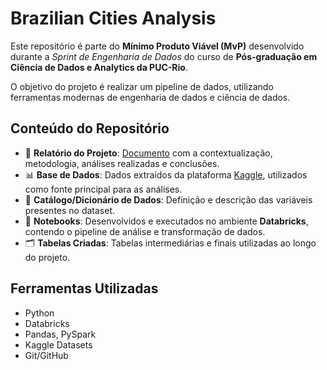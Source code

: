 # Brazilian Cities Analysis

Este repositório é parte do **Mínimo Produto Viável (MvP)** desenvolvido durante a _Sprint de Engenharia de Dados_ do curso de **Pós-graduação em Ciência de Dados e Analytics da PUC-Rio**.

O objetivo do projeto é realizar um pipeline de dados, utilizando ferramentas modernas de engenharia de dados e ciência de dados.

## Conteúdo do Repositório

- 📄 **Relatório do Projeto**: [Documento](https://github.com/rdgdelfino/MVP_DataEngineering/blob/main/BrazilianCities_Analysis.ipynb) com a contextualização, metodologia, análises realizadas e conclusões.
- 📊 **Base de Dados**: Dados extraídos da plataforma [Kaggle](https://www.kaggle.com/), utilizados como fonte principal para as análises.
- 📘 **Catálogo/Dicionário de Dados**: Definição e descrição das variáveis presentes no dataset.
- 🧪 **Notebooks**: Desenvolvidos e executados no ambiente **Databricks**, contendo o pipeline de análise e transformação de dados.
- 🗂️ **Tabelas Criadas**: Tabelas intermediárias e finais utilizadas ao longo do projeto.

## Ferramentas Utilizadas

- Python
- Databricks
- Pandas, PySpark
- Kaggle Datasets
- Git/GitHub

